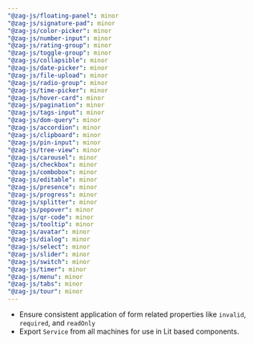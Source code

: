 ```yaml
---
"@zag-js/floating-panel": minor
"@zag-js/signature-pad": minor
"@zag-js/color-picker": minor
"@zag-js/number-input": minor
"@zag-js/rating-group": minor
"@zag-js/toggle-group": minor
"@zag-js/collapsible": minor
"@zag-js/date-picker": minor
"@zag-js/file-upload": minor
"@zag-js/radio-group": minor
"@zag-js/time-picker": minor
"@zag-js/hover-card": minor
"@zag-js/pagination": minor
"@zag-js/tags-input": minor
"@zag-js/dom-query": minor
"@zag-js/accordion": minor
"@zag-js/clipboard": minor
"@zag-js/pin-input": minor
"@zag-js/tree-view": minor
"@zag-js/carousel": minor
"@zag-js/checkbox": minor
"@zag-js/combobox": minor
"@zag-js/editable": minor
"@zag-js/presence": minor
"@zag-js/progress": minor
"@zag-js/splitter": minor
"@zag-js/popover": minor
"@zag-js/qr-code": minor
"@zag-js/tooltip": minor
"@zag-js/avatar": minor
"@zag-js/dialog": minor
"@zag-js/select": minor
"@zag-js/slider": minor
"@zag-js/switch": minor
"@zag-js/timer": minor
"@zag-js/menu": minor
"@zag-js/tabs": minor
"@zag-js/tour": minor
---
```


- Ensure consistent application of form related properties like `invalid`, `required`, and `readOnly`
- Export `Service` from all machines for use in Lit based components.
